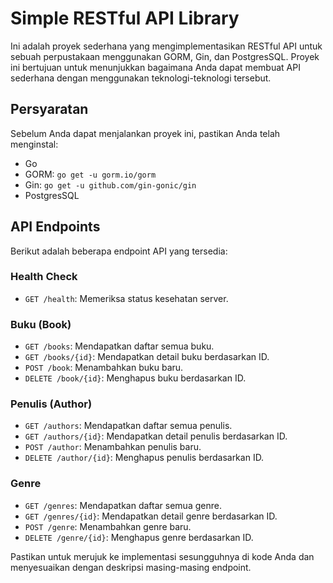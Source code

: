 # Simple RESTful API Library

Ini adalah proyek sederhana yang mengimplementasikan RESTful API untuk sebuah perpustakaan menggunakan GORM, Gin, dan PostgresSQL. Proyek ini bertujuan untuk menunjukkan bagaimana Anda dapat membuat API sederhana dengan menggunakan teknologi-teknologi tersebut.

## Persyaratan

Sebelum Anda dapat menjalankan proyek ini, pastikan Anda telah menginstal:

- Go
- GORM: `go get -u gorm.io/gorm`
- Gin: `go get -u github.com/gin-gonic/gin`
- PostgresSQL

## API Endpoints

Berikut adalah beberapa endpoint API yang tersedia:

### Health Check
- `GET /health`: Memeriksa status kesehatan server.

### Buku (Book)
- `GET /books`: Mendapatkan daftar semua buku.
- `GET /books/{id}`: Mendapatkan detail buku berdasarkan ID.
- `POST /book`: Menambahkan buku baru.
- `DELETE /book/{id}`: Menghapus buku berdasarkan ID.

### Penulis (Author)
- `GET /authors`: Mendapatkan daftar semua penulis.
- `GET /authors/{id}`: Mendapatkan detail penulis berdasarkan ID.
- `POST /author`: Menambahkan penulis baru.
- `DELETE /author/{id}`: Menghapus penulis berdasarkan ID.

### Genre
- `GET /genres`: Mendapatkan daftar semua genre.
- `GET /genres/{id}`: Mendapatkan detail genre berdasarkan ID.
- `POST /genre`: Menambahkan genre baru.
- `DELETE /genre/{id}`: Menghapus genre berdasarkan ID.

Pastikan untuk merujuk ke implementasi sesungguhnya di kode Anda dan menyesuaikan dengan deskripsi masing-masing endpoint.
